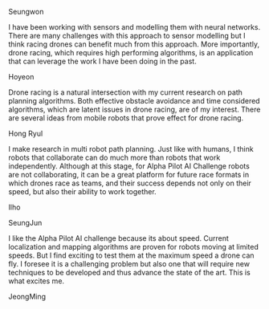 Seungwon

I have been working with sensors and modelling them with neural networks. There are many challenges with this approach to sensor modelling but I think racing drones can benefit much from this approach. More importantly, drone racing, which requires high performing algorithms, is an application that can leverage the work I have been doing in the past.

Hoyeon

Drone racing is a natural intersection with my current research on path planning algorithms. Both effective obstacle avoidance and time considered algorithms, which are latent issues in drone racing, are of my interest. There are several ideas from mobile robots that prove effect for drone racing.

Hong Ryul

I make research in multi robot path planning. Just like with humans, I think robots that collaborate can do much more than robots that work independently. Although at this stage, for Alpha Pilot AI Challenge robots are not collaborating, it can be a great platform for future race formats in which drones race as teams, and their success depends not only on their speed, but also their ability to work together.

Ilho


SeungJun

I like the Alpha Pilot AI challenge because its about speed. Current localization and mapping algorithms are proven for robots moving at limited speeds. But I find exciting to test them at the maximum speed a drone can fly. I foresee it is a challenging problem but also one that will require new techniques to be developed and thus advance the state of the art. This is what excites me.

JeongMing

